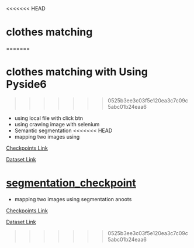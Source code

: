 <<<<<<< HEAD
# clothes matching
=======
# clothes matching with Using Pyside6
>>>>>>> 0525b3ee3c03f5e120ea3c7c09c5abc01b24eaa6

- using local file with click btn
- using crawing image with selenium
- Semantic segmentation
<<<<<<< HEAD
- mapping two images using 

[Checkpoints Link](https://drive.google.com/file/d/1SXmB8MJZ-8WERAe_Ipwe-0VXopo-463g/view?usp=sharing)

[Dataset Link](https://drive.google.com/file/d/17bHz7xbwZqIkQlNx2bHZvUe1YFqtqmOE/view?usp=sharing)

[segmentation_checkpoint](https://drive.google.com/file/d/1zz1n-4UjJFyN7doQZUjY9gOpQhBzhT_v/view?usp=drive_link)
=======
- mapping two images using segmentation anoots



[Checkpoints Link](https://drive.google.com/file/d/1SXmB8MJZ-8WERAe_Ipwe-0VXopo-463g/view?usp=sharing)

[Dataset Link](https://drive.google.com/file/d/17bHz7xbwZqIkQlNx2bHZvUe1YFqtqmOE/view?usp=sharing)
>>>>>>> 0525b3ee3c03f5e120ea3c7c09c5abc01b24eaa6
